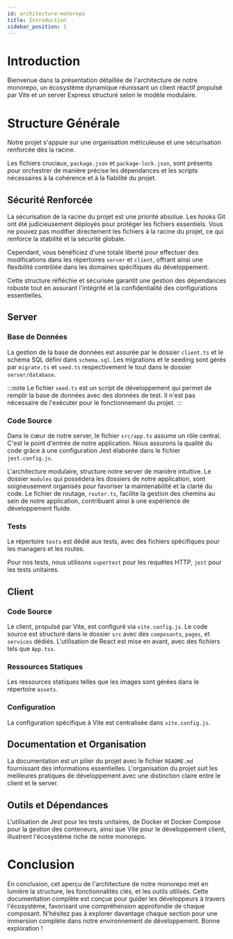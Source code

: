 ```yaml
---
id: architecture-monorepo
title: Introduction
sidebar_position: 1
---
```


# Introduction

Bienvenue dans la présentation détaillée de l'architecture de notre monorepo, un écosystème dynamique réunissant un client réactif propulsé par Vite et un server Express structuré selon le modèle modulaire.

# Structure Générale

Notre projet s'appuie sur une organisation méticuleuse et une sécurisation renforcée dès la racine.

Les fichiers cruciaux, `package.json` et `package-lock.json`, sont présents pour orchestrer de manière précise les dépendances et les scripts nécessaires à la cohérence et à la fiabilité du projet.

## Sécurité Renforcée

La sécurisation de la racine du projet est une priorité absolue. Les hooks Git ont été judicieusement déployés pour protéger les fichiers essentiels. Vous ne pouvez pas modifier directement les fichiers à la racine du projet, ce qui renforce la stabilité et la sécurité globale.

Cependant, vous bénéficiez d'une totale liberté pour effectuer des modifications dans les répertoires `server` et `client`, offrant ainsi une flexibilité contrôlée dans les domaines spécifiques du développement.

Cette structure réfléchie et sécurisée garantit une gestion des dépendances robuste tout en assurant l'intégrité et la confidentialité des configurations essentielles.

## Server

### Base de Données

La gestion de la base de données est assurée par le dossier `client.ts` et le schéma SQL défini dans `schema.sql`. Les migrations et le seeding sont gérés par `migrate.ts` et `seed.ts` respectivement le tout dans le dossier `server/database`.

:::note
Le fichier `seed.ts` est un script de développement qui permet de remplir la base de données avec des données de test. Il n'est pas nécessaire de l'exécuter pour le fonctionnement du projet.
:::

### Code Source

Dans le cœur de notre server, le fichier `src/app.ts` assume un rôle central. C'est le point d'entrée de notre application. Nous assurons la qualité du code grâce à une configuration Jest élaborée dans le fichier `jest.config.js`.

L'architecture modulaire, structure notre server de manière intuitive. Le dossier `modules` qui possédera les dossiers de notre application, sont soigneusement organisés pour favoriser la maintenabilité et la clarté du code. Le fichier de routage, `router.ts`, facilite la gestion des chemins au sein de notre application, contribuant ainsi à une expérience de développement fluide.

### Tests

Le répertoire `tests` est dédié aux tests, avec des fichiers spécifiques pour les managers et les routes.

Pour nos tests, nous utilisons `supertest` pour les requêtes HTTP, `jest` pour les tests unitaires.

## Client

### Code Source

Le client, propulsé par Vite, est configuré via `vite.config.js`. Le code source est structuré dans le dossier `src` avec des `composants`, `pages`, et `services` dédiés. L'utilisation de React est mise en avant, avec des fichiers tels que `App.tsx`.

### Ressources Statiques

Les ressources statiques telles que les images sont gérées dans le répertoire `assets`.

### Configuration

La configuration spécifique à Vite est centralisée dans `vite.config.js`.

## Documentation et Organisation

La documentation est un pilier du projet avec le fichier `README.md` fournissant des informations essentielles. L'organisation du projet suit les meilleures pratiques de développement avec une distinction claire entre le client et le server.

## Outils et Dépendances

L'utilisation de Jest pour les tests unitaires, de Docker et Docker Compose pour la gestion des conteneurs, ainsi que Vite pour le développement client, illustrent l'écosystème riche de notre monorepo.

# Conclusion

En conclusion, cet aperçu de l'architecture de notre monorepo met en lumière la structure, les fonctionnalités clés, et les outils utilisés. Cette documentation complète est conçue pour guider les développeurs à travers l'écosystème, favorisant une compréhension approfondie de chaque composant. N'hésitez pas à explorer davantage chaque section pour une immersion complète dans notre environnement de développement. Bonne exploration !
